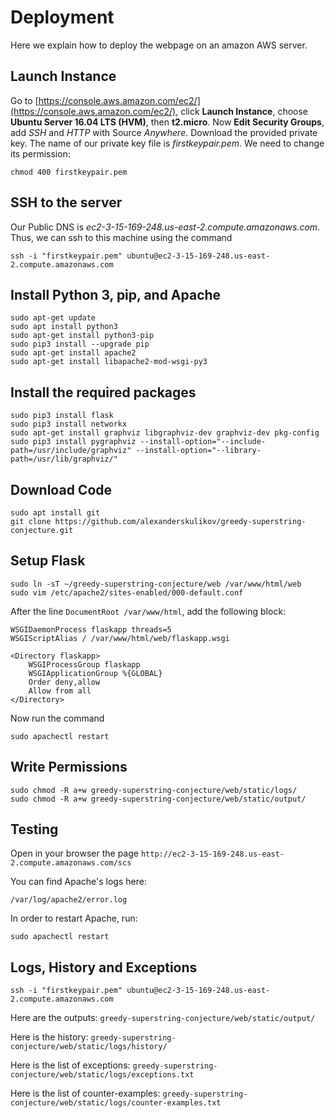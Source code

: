 # Deployment
Here we explain how to deploy the webpage on an amazon AWS server.

## Launch Instance

Go to [https://console.aws.amazon.com/ec2/](https://console.aws.amazon.com/ec2/), click **Launch Instance**, choose **Ubuntu Server 16.04 LTS (HVM)**, then **t2.micro**. Now **Edit Security Groups**, add *SSH* and *HTTP* with Source *Anywhere*. Download the provided private key. The name of our private key file is *firstkeypair.pem*. We need to change its permission:
```
chmod 400 firstkeypair.pem
```

## SSH to the server
Our Public DNS is *ec2-3-15-169-248.us-east-2.compute.amazonaws.com*. Thus, we can ssh to this machine using the command
```
ssh -i "firstkeypair.pem" ubuntu@ec2-3-15-169-248.us-east-2.compute.amazonaws.com
```

## Install Python 3, pip, and Apache
```
sudo apt-get update
sudo apt install python3
sudo apt-get install python3-pip
sudo pip3 install --upgrade pip
sudo apt-get install apache2
sudo apt-get install libapache2-mod-wsgi-py3
```

## Install the required packages

```
sudo pip3 install flask
sudo pip3 install networkx
sudo apt-get install graphviz libgraphviz-dev graphviz-dev pkg-config
sudo pip3 install pygraphviz --install-option="--include-path=/usr/include/graphviz" --install-option="--library-path=/usr/lib/graphviz/"
```

## Download Code
```
sudo apt install git
git clone https://github.com/alexanderskulikov/greedy-superstring-conjecture.git
```
   
## Setup Flask
```
sudo ln -sT ~/greedy-superstring-conjecture/web /var/www/html/web
sudo vim /etc/apache2/sites-enabled/000-default.conf
```
After the line `DocumentRoot /var/www/html`, add the following block:
```
WSGIDaemonProcess flaskapp threads=5
WSGIScriptAlias / /var/www/html/web/flaskapp.wsgi

<Directory flaskapp>
    WSGIProcessGroup flaskapp
    WSGIApplicationGroup %{GLOBAL}
    Order deny,allow
    Allow from all
</Directory>
```

Now run the command
```
sudo apachectl restart
```

## Write Permissions
```
sudo chmod -R a+w greedy-superstring-conjecture/web/static/logs/
sudo chmod -R a+w greedy-superstring-conjecture/web/static/output/
```

## Testing

Open in your browser the page `http://ec2-3-15-169-248.us-east-2.compute.amazonaws.com/scs`

You can find Apache's logs here:
```
/var/log/apache2/error.log
```

In order to restart Apache, run:
```
sudo apachectl restart
```

## Logs, History and Exceptions

```
ssh -i "firstkeypair.pem" ubuntu@ec2-3-15-169-248.us-east-2.compute.amazonaws.com
```

Here are the outputs: `greedy-superstring-conjecture/web/static/output/`

Here is the history: `greedy-superstring-conjecture/web/static/logs/history/`

Here is the list of exceptions: `greedy-superstring-conjecture/web/static/logs/exceptions.txt`

Here is the list of counter-examples: `greedy-superstring-conjecture/web/static/logs/counter-examples.txt`